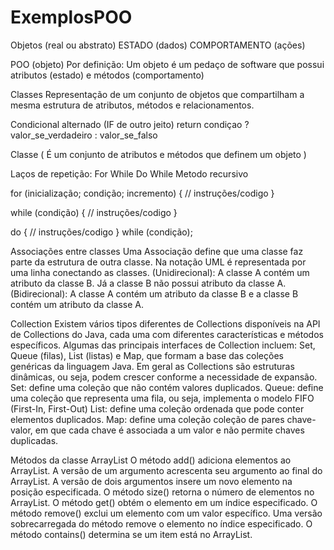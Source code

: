 # ExemplosPOO

Objetos (real ou abstrato)
	ESTADO (dados)
	COMPORTAMENTO (ações)

POO (objeto)
	Por definição: Um objeto é um pedaço de software que possui atributos (estado) e métodos (comportamento)

Classes
	Representação de um conjunto de objetos que compartilham a mesma estrutura de atributos, métodos e relacionamentos. 
 
Condicional alternado (IF de outro jeito)
 	return condiçao ? valor_se_verdadeiro : valor_se_falso

Classe (
	É um conjunto de atributos e métodos que definem um objeto
)

Laços de repetição:
	For
	While
	Do While
	Metodo recursivo

for (inicialização; condição; incremento) {
	// instruções/codigo
}

while (condição) {
	// instruções/codigo
}

do {
	// instruções/codigo
} while (condição);

Associações entre classes
	Uma Associação define que uma classe faz parte da estrutura de outra classe.
	Na notação UML é representada por uma linha conectando as classes.
	(Unidirecional): A classe A contém um atributo da classe B. Já a classe B não possui atributo da classe A.
	(Bidirecional): A classe A contém um atributo da classe B e a classe B contém um atributo da classe A.

Collection
Existem vários tipos diferentes de Collections disponíveis na API de Collections do Java, cada uma com diferentes características e métodos específicos. 
Algumas das principais interfaces de Collection incluem: Set, Queue (filas), List (listas) e Map, que formam a base das coleções genéricas da linguagem Java.
	Em geral as Collections são estruturas dinâmicas, ou seja, podem crescer conforme a necessidade de expansão.
	Set: define uma coleção que não contém valores duplicados.
	Queue: define uma coleção que representa uma fila, ou seja, implementa o modelo FIFO (First-In, First-Out)
	List: define uma coleção ordenada que pode conter elementos duplicados.
	Map: define uma coleção coleção de pares chave-valor, em que cada chave é associada a um valor e não permite chaves duplicadas.

Métodos da classe ArrayList
	O método add() adiciona elementos ao ArrayList.
	A versão de um argumento acrescenta seu argumento ao final do ArrayList.
	A versão de dois argumentos insere um novo elemento na posição especificada.
	O método size() retorna o número de elementos no ArrayList.
	O método get() obtém o elemento em um índice especificado.
	O método remove() exclui um elemento com um valor específico. Uma versão sobrecarregada do método remove o elemento no índice especificado.
	O método contains() determina se um item está no ArrayList.


